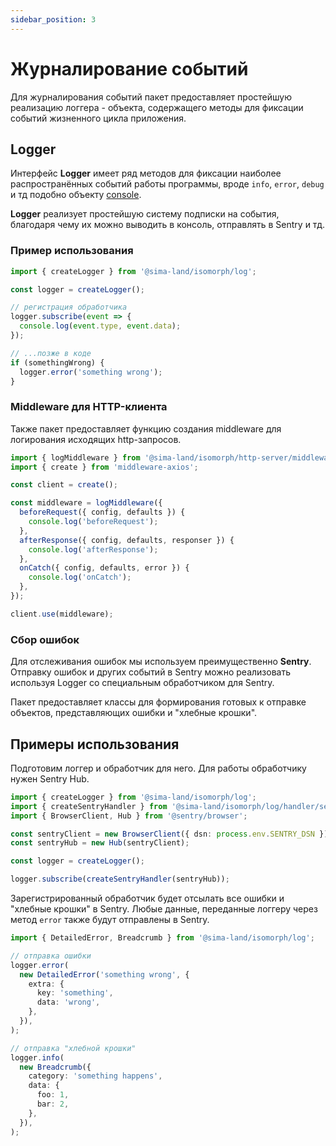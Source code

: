 ```yaml
---
sidebar_position: 3
---
```


# Журналирование событий

Для журналирования событий пакет предоставляет простейшую реализацию логгера - объекта, содержащего методы для фиксации событий жизненного цикла приложения.

## Logger

Интерфейс **Logger** имеет ряд методов для фиксации наиболее распространённых событий работы программы, вроде `info`, `error`, `debug` и тд подобно объекту [console](https://developer.mozilla.org/ru/docs/Web/API/Console).

**Logger** реализует простейшую систему подписки на события, благодаря чему их можно выводить в консоль, отправлять в Sentry и тд.

### Пример использования

```ts
import { createLogger } from '@sima-land/isomorph/log';

const logger = createLogger();

// регистрация обработчика
logger.subscribe(event => {
  console.log(event.type, event.data);
});

// ...позже в коде
if (somethingWrong) {
  logger.error('something wrong');
}
```

### Middleware для HTTP-клиента

Также пакет предоставляет функцию создания middleware для логирования исходящих http-запросов.

```ts
import { logMiddleware } from '@sima-land/isomorph/http-server/middleware/log';
import { create } from 'middleware-axios';

const client = create();

const middleware = logMiddleware({
  beforeRequest({ config, defaults }) {
    console.log('beforeRequest');
  },
  afterResponse({ config, defaults, responser }) {
    console.log('afterResponse');
  },
  onCatch({ config, defaults, error }) {
    console.log('onCatch');
  },
});

client.use(middleware);
```

### Сбор ошибок

Для отслеживания ошибок мы используем преимущественно **Sentry**. Отправку ошибок и других событий в Sentry можно реализовать используя Logger со специальным обработчиком для Sentry.

Пакет предоставляет классы для формирования готовых к отправке объектов, представляющих ошибки и "хлебные крошки".

## Примеры использования

Подготовим логгер и обработчик для него. Для работы обработчику нужен Sentry Hub.

```ts
import { createLogger } from '@sima-land/isomorph/log';
import { createSentryHandler } from '@sima-land/isomorph/log/handler/sentry';
import { BrowserClient, Hub } from '@sentry/browser';

const sentryClient = new BrowserClient({ dsn: process.env.SENTRY_DSN });
const sentryHub = new Hub(sentryClient);

const logger = createLogger();

logger.subscribe(createSentryHandler(sentryHub));
```

Зарегистрированный обработчик будет отсылать все ошибки и "хлебные крошки" в Sentry.
Любые данные, переданные логгеру через метод `error` также будут отправлены в Sentry.

```ts
import { DetailedError, Breadcrumb } from '@sima-land/isomorph/log';

// отправка ошибки
logger.error(
  new DetailedError('something wrong', {
    extra: {
      key: 'something',
      data: 'wrong',
    },
  }),
);

// отправка "хлебной крошки"
logger.info(
  new Breadcrumb({
    category: 'something happens',
    data: {
      foo: 1,
      bar: 2,
    },
  }),
);
```
